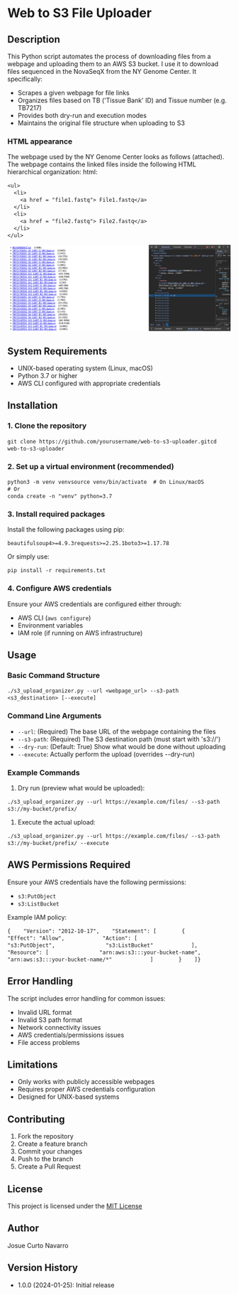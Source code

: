# Web to S3 File Uploader

## Description

This Python script automates the process of downloading files from a webpage and uploading them to an AWS S3 bucket. I use it to download files sequenced in the NovaSeqX from the NY Genome Center. 
It specifically:

- Scrapes a given webpage for file links
- Organizes files based on TB ('Tissue Bank' ID) and Tissue number (e.g. TB7217)
- Provides both dry-run and execution modes
- Maintains the original file structure when uploading to S3

### HTML appearance

The webpage used by the NY Genome Center looks as follows (attached). The webpage contains the linked files inside the following HTML hierarchical organization: 
html:
```
<ul>
  <li>
    <a href = "file1.fastq"> File1.fastq</a>
  </li>
  <li>
    <a href = "file2.fastq"> File2.fastq</a>
  </li>
</ul>
```

![HTML_screenshot](./Images/HTML_content.png)

## System Requirements

- UNIX-based operating system (Linux, macOS)
- Python 3.7 or higher
- AWS CLI configured with appropriate credentials

## Installation

### 1. Clone the repository

```
git clone https://github.com/yourusername/web-to-s3-uploader.gitcd web-to-s3-uploader
```

### 2. Set up a virtual environment (recommended)

```
python3 -m venv venvsource venv/bin/activate  # On Linux/macOS
# Or
conda create -n "venv" python=3.7
```

### 3. Install required packages

Install the following packages using pip:

```
beautifulsoup4>=4.9.3requests>=2.25.1boto3>=1.17.78
```

Or simply use:

```
pip install -r requirements.txt
```

### 4. Configure AWS credentials

Ensure your AWS credentials are configured either through:

- AWS CLI (`aws configure`)
- Environment variables
- IAM role (if running on AWS infrastructure)

## Usage

### Basic Command Structure

```
./s3_upload_organizer.py --url <webpage_url> --s3-path <s3_destination> [--execute]
```

### Command Line Arguments

- `--url`: (Required) The base URL of the webpage containing the files
- `--s3-path`: (Required) The S3 destination path (must start with 's3://')
- `--dry-run`: (Default: True) Show what would be done without uploading
- `--execute`: Actually perform the upload (overrides --dry-run)

### Example Commands

1. Dry run (preview what would be uploaded):

```
./s3_upload_organizer.py --url https://example.com/files/ --s3-path s3://my-bucket/prefix/
```

1. Execute the actual upload:

```
./s3_upload_organizer.py --url https://example.com/files/ --s3-path s3://my-bucket/prefix/ --execute
```

## AWS Permissions Required

Ensure your AWS credentials have the following permissions:

- `s3:PutObject`
- `s3:ListBucket`

Example IAM policy:

```
{    "Version": "2012-10-17",    "Statement": [        {            "Effect": "Allow",            "Action": [                "s3:PutObject",                "s3:ListBucket"            ],            "Resource": [                "arn:aws:s3:::your-bucket-name",                "arn:aws:s3:::your-bucket-name/*"            ]        }    ]}
```

## Error Handling

The script includes error handling for common issues:

- Invalid URL format
- Invalid S3 path format
- Network connectivity issues
- AWS credentials/permissions issues
- File access problems

## Limitations

- Only works with publicly accessible webpages
- Requires proper AWS credentials configuration
- Designed for UNIX-based systems

## Contributing

1. Fork the repository
1. Create a feature branch
1. Commit your changes
1. Push to the branch
1. Create a Pull Request

## License

This project is licensed under the [MIT License](LICENSE)

## Author

Josue Curto Navarro

## Version History

- 1.0.0 (2024-01-25): Initial release

<br>
